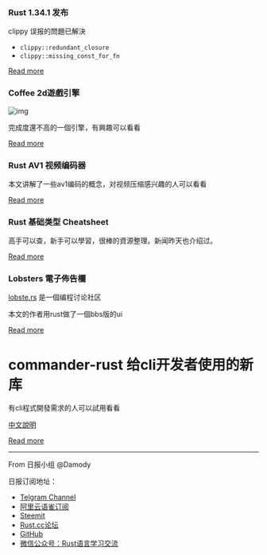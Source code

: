 ### Rust 1.34.1 发布

clippy 误报的問題已解決

- `clippy::redundant_closure`
- `clippy::missing_const_for_fn`

[Read more](https://www.reddit.com/r/rust/comments/bhap9o/announcing_rust_1341/)

### Coffee 2d遊戲引擎

![img](https://github.com/hecrj/coffee/blob/master/images/examples/particles.png?raw=true)

完成度還不高的一個引擎，有興趣可以看看

[Read more](https://www.reddit.com/r/rust/comments/bha6ui/coffee_an_opinionated_2d_game_engine_for_rust/)

### Rust AV1 视频编码器

本文讲解了一些av1编码的概念，对视频压缩感兴趣的人可以看看

[Read more](https://www.reddit.com/r/rust/comments/bh8xnl/implementing_tile_encoding_in_rav1e_a_rust_av1/)

### Rust 基础类型 Cheatsheet 

高手可以查，新手可以學習，很棒的資源整理。新闻昨天也介绍过。

[Read more](https://www.reddit.com/r/rust/comments/bh7lgp/a_typebased_rust_cheatsheet/)

### Lobsters 電子佈告欄

[lobste.rs](https://lobste.rs/) 是一個编程讨论社区

本文的作者用rust做了一個bbs版的ui

[Read more](https://www.reddit.com/r/rust/comments/bh7dzd/what_i_learnt_building_a_lobsters_tui_in_rust/)

# commander-rust 给cli开发者使用的新库 

有cli程式開發需求的人可以試用看看

[中文說明](https://github.com/MSDimos/commander-rust/blob/master/docs/README_CN.md)

[Read more](https://www.reddit.com/r/rust/comments/bh6i0z/hi_everyone_heres_a_new_crate_for_cli_development/)

---

From 日报小组 @Damody

日报订阅地址：

- [Telgram Channel](https://t.me/rust_daily_news )
- [阿里云语雀订阅](https://www.yuque.com/chaosbot/rustnews)
- [Steemit](https://steemit.com/@blackanger)
- [Rust.cc论坛](https://rust.cc)
- [GitHub](https://github.com/RustStudy/rust_daily_news)
- [微信公众号：Rust语言学习交流](https://rust.cc/article?id=ed7c9379-d681-47cb-9532-0db97d883f62)

